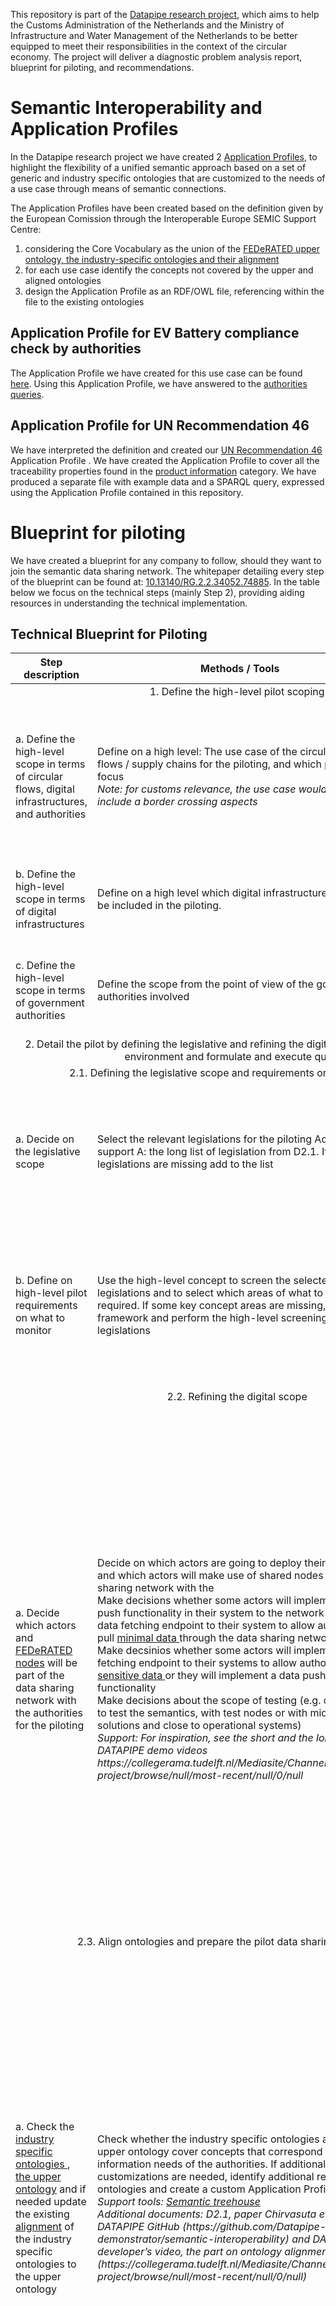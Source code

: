 This repository is part of the [Datapipe research project](https://www.tudelft.nl/tbm/onderzoek/projecten/datapipe-project), which aims to help the Customs Administration of the Netherlands and the Ministry of Infrastructure and Water Management of the Netherlands to be better equipped to meet their responsibilities in the context of the circular economy. The project will deliver a diagnostic problem analysis report, blueprint for piloting, and recommendations.

# Semantic Interoperability and Application Profiles

In the Datapipe research project we have created 2 [Application Profiles](https://joinup.ec.europa.eu/collection/semic-support-centre/application-profiles-what-are-they-and-how-model-and-reuse-them-properly-look-through-dcat-ap), to highlight the flexibility of a unified semantic approach based on a set of generic and industry specific ontologies that are customized to the needs of a use case through means of semantic connections. 

The Application Profiles have been created based on the definition given by the European Comission through the Interoperable Europe SEMIC Support Centre:
1. considering the Core Vocabulary as the union of the [FEDeRATED upper ontology, the industry-specific ontologies and their alignment](./Ontologies/README.md)
2. for each use case identify the concepts not covered by the upper and aligned ontologies
3. design the Application Profile as an RDF/OWL file, referencing within the file to the existing ontologies

## Application Profile for EV Battery compliance check by authorities

The Application Profile we have created for this use case can be found [here](./Technical%20resources/Application%20Profile%20example.ttl). Using this Application Profile, we have answered to the [authorities queries](./Authority%20Standardized%20Query%20Example.md).

## Application Profile for UN Recommendation 46

We have interpreted the definition and created our [UN Recommendation 46](https://unece.org/trade/publications/recommendation-no46-enhancing-traceability-and-transparency-sustainable-value) Application Profile . We have created the Application Profile to cover all the traceability properties found in the [product information](./UNR46%20queries/product-information.md) category. We have produced a separate file with example data and a SPARQL query, expressed using the Application Profile contained in this repository.

# Blueprint for piloting

We have created a blueprint for any company to follow, should they want to join the semantic data sharing network. The whitepaper detailing every step of the blueprint can be found at: [10.13140/RG.2.2.34052.74885](https://www.researchgate.net/publication/383659169_Government_Accessing_Business_Data_for_Compliance_Monitoring_of_Circular_Economy_DATAPIPE_White_paper?channel=doi&linkId=66d59bbdfa5e11512c47cd97&showFulltext=true). In the table below we focus on the technical steps (mainly Step 2), providing aiding resources in understanding the technical implementation.



## Technical Blueprint for Piloting

<table>
    <thead>
        <tr>
            <th>Step description</th>
            <th>Methods / Tools</th>
            <th>Example</th>
        </tr>
    </thead>
    <tbody>
        <tr>
            <td style="text-align: center;" colspan=4>  1. Define the high-level pilot scoping
        </tr>
        <tr>
            <td>a. Define the high-level scope in terms of circular flows, digital infrastructures, and authorities </td>
            <td>Define on a high level: The use case of the circular economy flows / supply chains for the piloting, and which product focus <br><i> Note: for customs relevance, the use case would need to include a border crossing aspects</i></td>
            <td> Import of cars with EV batteries from Asia to the EU (e.g. the Netherlands), use in the Netherlands and end-of-life in the Netherlands. </td>
        </tr>
        <tr>
            <td>b. Define the high-level scope in terms of digital infrastructures</td>
            <td>Define on a high level which digital infrastructures that will be included in the piloting.</td>
            <td> The business systems of the EV battery producer and of the car manufacturer.</td>
        </tr>
        <tr>
            <td>c. Define the high-level scope in terms of government authorities</td>
            <td>Define the scope from the point of view of the government authorities involved</td>
            <td>Customs in the country of import, registration authority, inspection agencies.</td>
        </tr>
        <tr>
            <td style="text-align: center;" colspan=4>  2. Detail the pilot by defining the legislative and refining the digital scope, prepare the pilot environment and formulate and execute queries
        </tr>
        <tr>
            <td style="text-align: center;" colspan=4>  2.1. Defining the legislative scope and requirements on what to monitor
        </tr>
        <tr>
            <td>a. Decide on the legislative scope</td>
            <td>Select the relevant legislations for the piloting Additional support A: the long list of legislation from D2.1. If legislations are missing add to the list </td>
            <td>The Battery regulation, The Eco-design for sustainable Products regulation and the Forced Labor regulation proposal. </td>
        </tr>
        <tr>
            <td>b. Define on high-level pilot requirements on what to monitor</td>
            <td>Use the high-level concept to screen the selected legislations and to select which areas of what to monitor are required. If some key concept areas are missing, add to the framework and perform the high-level screening of the legislations </td>
            <td>Information about the economic operators identifiers, product identifiers, material composition, CO2 footprint, as forced labour information </td>
        </tr>
        <tr>
            <td style="text-align: center;" colspan=4>  2.2. Refining the digital scope
        </tr>
        <tr>
            <td>a. Decide which actors and <a href="./FEDeRATED%20nodes.md">FEDeRATED nodes</a> will be part of the data sharing network with the authorities for the piloting</td>
            <td>Decide on which actors are going to deploy their own nodes and which actors will make use of shared nodes in the data sharing network with the
            <br> Make decisions whether some actors will implement a data push functionality in their system to the network or expose a data fetching endpoint to their system to allow authorities to pull <a href="./Data Complexity.md">minimal data </a> through the data sharing network.
            <br> Make decsinios whether some actors will implement a data fetching endpoint to their systems to allow authorities to pull <a href="./Data Complexity.md">sensitive data </a> or they will implement a data push functionality
            <br> Make decisions about the scope of testing (e.g. conceptual to test the semantics, with test nodes or with middleware solutions and close to operational systems) 
            <br> <i> Support: For inspiration, see the short and the long DATAPIPE demo videos  https://collegerama.tudelft.nl/Mediasite/Channel/datapipe-project/browse/null/most-recent/null/0/null </td>
            <td>the data sharing environment can be with one node for customs and one for the EV producer, where the battery data is made available to customs via the responsible economic operator, the EV producer. <br> Alternatively, there can be a set-up with three nodes, where customs queries the responsible economic operator, the EV producer about the battery. The EV producer redirects customs to the EV battery node producer who shares the data to customs via thier own node </td>
        </tr>
        <tr>
            <td style="text-align: center;" colspan=4> 2.3. Align ontologies and prepare the pilot data sharing environment
        </tr>
        <tr>
            <td> a. Check the <a href="./Ontologies/README.md">industry specific ontologies </a>, <a href="https://github.com/federatedplatforms/FEDeRATED-Semantic-Model">the upper ontology</a> and if needed update the existing <a href="./Ontologies/Cross-industry alignment/Catenax and Automotive Alignment.ttl">alignment</a> of the industry specific ontologies to the upper ontology </td>
            <td> Check whether the industry specific ontologies and the upper ontology cover concepts that correspond to the information needs of the authorities. If additional customizations are needed, identify additional relevant ontologies and create a custom Application Profile. <br> <i> Support tools: <a href="./STH-usage.md">Semantic treehouse</i></a> <br> <i> Additional documents:  D2.1, paper Chirvasuta et al. (2025), DATAPIPE GitHub (https://github.com/Datapipe-demonstrator/semantic-interoperability) and DATAPIPE developer’s video, the part on ontology alignment (https://collegerama.tudelft.nl/Mediasite/Channel/datapipe-project/browse/null/most-recent/null/0/null) </i>
            <td> Authorities would like to access information about electronics in the car. When checking about existing alignments they may find out that alignment of the upper ontology has been performed with the logistics, a battery and a car ontology, but not with an electronics ontology. In this case, a relevant electronic ontology would need to be identified and aligned. If no appropriate ontology is identified this may need to lead to an ontology development task
        </tr>
        <tr>
            <td> b. Generate node configurations for the pilot parties for data sharing and validation schemes </td>
            <td> Generate node configurations in Semantic Treehouse as indicated <a href="./STH-usage.md">here</a>. <br> Based on the configurations, customize the node to participate in the data sharing network, as indicated <a href="./FEDeRATED nodes.md">here</a>.  </td>
            <td> The car producer instructions how to configure their own node and how to map the data about the car and the batteries available in the business systems to the semantics of the aligned ontologies. </td>
        </tr>
        <tr>
            <td style="text-align: center;" colspan=4> 2.4. Formulate queries and query data
        </tr>
        <tr>
            <td> a. Formulate queries using specific requirements on what to monitor, based on the aligned ontologies </td>
            <td> Formulate queries based on the government requirements (see example <a href="./Import Example Query.md">here</a>) on what to monitor, based on the mapping between selected legislation and the semantic solution (aligned ontologies and application profile) </td>
            <td> In view of the battery regulation, customs may want to monitor the recycled content of Cobalt in a EV battery. In case this information is available by the battery producer to the EV producer and EV producer via its node can provide access to customs to this data, via a query to the EV producer node that is connected to the EV producer back end system, customs can obtain the required information. </td>
        </tr>
    </tbody>
</table>